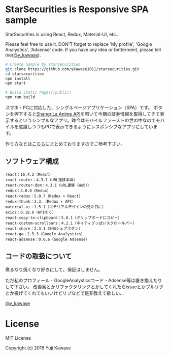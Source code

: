 # StarSecurities is Responsive SPA sample
StarSecurities is using React, Redux, Material-UI, etc...

Please feel free to use it. DON'T forget to replace 'My profile', 'Google Analystics', 'Adsense' code.
If you have any idea or betterment, please tell me([@y_kawase](https://twitter.com/y_kawase)).

```bash
# Create Sample by starsecurities
git clone https://github.com/ykawase1011/starsecurities.git
cd starsecurities
npm install
npm start

# Build Static Pages(/public)
npm run build
```

スマホ・PCに対応した、シングルページアプリケーション（SPA）です。
ボタンを押下すると[ShangriLa Anime API](https://qiita.com/AKB428/items/64938febfd4dcf6ea698)を叩いて今期の証券情報を取得してきて表示するというシンプルなアプリ。昨今はモバイルファーストの世の中なのでモバイルを意識しつつもPCで表示できるようにレスポンシブなアプリにしています。

作り方などは[こちら](https://blog.f-arts.work/archives/791)にまとめておりますのでご参考下さい。

## ソフトウェア構成
```
react：16.4.2（React）
react-router：4.3.1（URL遷移本体）
react-router-dom：4.3.1（URL遷移（Web））
redux：4.0.0（Redux）
react-redux：5.0.7（Redux × React）
redux-thunk：2.3.（Redux × API）
material-ui：1.5.1（マテリアルデザインの見た目に）
axios：0.18.0（API叩く）
react-copy-to-clipboard：5.0.1（クリップボードにコピー）
react-custom-scrollbars：4.2.1（ネイティブっぽいスクロールバー）
react-share：2.3.1（SNSシェアボタン）
react-ga：2.5.3（Google Analystics）
react-adsense：0.0.6（Google Adsense）
```

## コードの取扱について
煮るなり焼くなり好きにして。保証はしません。

ただ私のプロフィール・GoogleAnalysticsコード・Adsense等は置き換えたりして下さい。
改善案とかリファクタリングとかしてくれたらissueとかプルリクとか投げてくれてもいいけどリプなどで是非教えて欲しい…

[@y_kawase](https://twitter.com/y_kawase)

# License
MIT License

Copyright (c) 2018 Yuji Kawase
